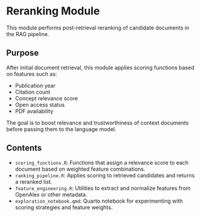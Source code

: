 # Reranking Module

This module performs post-retrieval reranking of candidate documents in the RAG pipeline.

## Purpose

After initial document retrieval, this module applies scoring functions based on features such as:

- Publication year
- Citation count
- Concept relevance score
- Open access status
- PDF availability

The goal is to boost relevance and trustworthiness of context documents before passing them to the language model.

## Contents

- `scoring_functions.R`: Functions that assign a relevance score to each document based on weighted feature combinations.
- `ranking_pipeline.R`: Applies scoring to retrieved candidates and returns a reranked list.
- `feature_engineering.R`: Utilities to extract and normalize features from OpenAlex or other metadata.
- `exploration_notebook.qmd`: Quarto notebook for experimenting with scoring strategies and feature weights.
